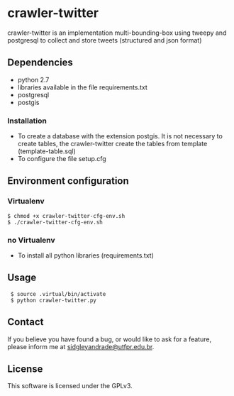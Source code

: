 # crawler-twitter

crawler-twitter is an implementation multi-bounding-box using tweepy and postgresql to collect and store tweets (structured and json format)
## Dependencies

* python 2.7
* libraries available in the file requirements.txt
* postgresql
* postgis

### Installation

* To create a database with the extension postgis. It is not necessary to create tables, the crawler-twitter create the tables from template (template-table.sql)
* To configure the file setup.cfg

## Environment configuration

### Virtualenv

    $ chmod +x crawler-twitter-cfg-env.sh
    $ ./crawler-twitter-cfg-env.sh

### no Virtualenv

* To install all python libraries  (requirements.txt)

## Usage

     $ source .virtual/bin/activate
     $ python crawler-twitter.py
     
## Contact

If you believe you have found a bug, or would like to ask for a feature, please inform me at sidgleyandrade@utfpr.edu.br.

## License

This software is licensed under the GPLv3.
